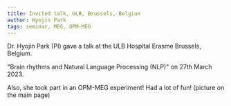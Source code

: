 ```yaml
---
title: Invited talk, ULB, Brussels, Belgium
author: Hyojin Park
tags: seminar, MEG, OPM-MEG
---
```


Dr. Hyojin Park (PI) gave a talk at the ULB Hospital Erasme Brussels, Belgium. <br>

"Brain rhythms and Natural Language Processing (NLP)" on 27th March 2023.

Also, she took part in an OPM-MEG experiment! Had a lot of fun! (picture on the main page)

